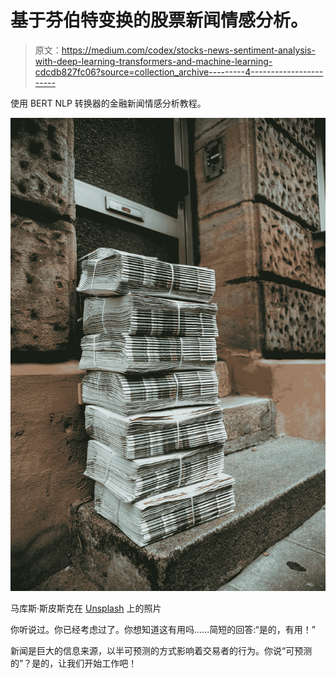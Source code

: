 # 基于芬伯特变换的股票新闻情感分析。

> 原文：<https://medium.com/codex/stocks-news-sentiment-analysis-with-deep-learning-transformers-and-machine-learning-cdcdb827fc06?source=collection_archive---------4----------------------->

使用 BERT NLP 转换器的金融新闻情感分析教程。

![](img/653bfbe2ac9ede093c6a75c5fb2b522f.png)

马库斯·斯皮斯克在 [Unsplash](https://unsplash.com?utm_source=medium&utm_medium=referral) 上的照片

你听说过。你已经考虑过了。你想知道这有用吗……简短的回答:“是的，有用！”

新闻是巨大的信息来源，以半可预测的方式影响着交易者的行为。你说“可预测的”？是的，让我们开始工作吧！